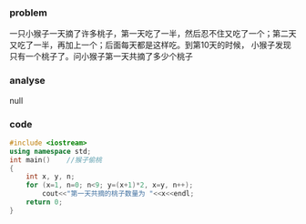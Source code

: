 ### problem

一只小猴子一天摘了许多桃子，第一天吃了一半，然后忍不住又吃了一个；第二天又吃了一半，再加上一个；后面每天都是这样吃。到第10天的时候，
小猴子发现只有一个桃子了。问小猴子第一天共摘了多少个桃子

### analyse

null

### code

```Cpp
#include <iostream>
using namespace std;
int main()    //猴子偷桃
{
    int x, y, n;
    for (x=1, n=0; n<9; y=(x+1)*2, x=y, n++);
        cout<<"第一天共摘的桃子数量为 "<<x<<endl;
    return 0;
}
```
